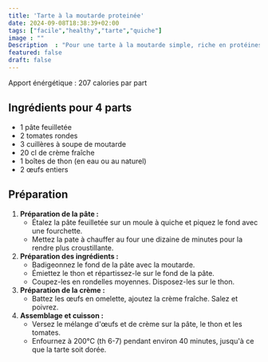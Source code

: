 ```yaml
---
title: 'Tarte à la moutarde proteinée'
date: 2024-09-08T18:38:39+02:00
tags: ["facile","healthy","tarte","quiche"]
image : ""
Description  : "Pour une tarte à la moutarde simple, riche en protéines et peu calorique tout en étant facile à préparer"
featured: false
draft: false
---
```


Apport énérgétique : 207 calories par part 

## Ingrédients pour 4 parts 

- 1 pâte feuilletée
- 2 tomates rondes
- 3 cuillères à soupe de moutarde
- 20 cl de crème fraîche
- 1 boîtes de thon (en eau ou au naturel)
- 2 œufs entiers

## Préparation

1. **Préparation de la pâte :**
   - Étalez la pâte feuilletée sur un moule à quiche et piquez le fond avec une fourchette.
   - Mettez la pate à chauffer au four une dizaine de minutes pour la rendre plus croustillante.
2. **Préparation des ingrédients :**
   - Badigeonnez le fond de la pâte avec la moutarde.
   - Émiettez le thon et répartissez-le sur le fond de la pâte.
   - Coupez-les en rondelles moyennes. Disposez-les sur le thon.
3. **Préparation de la crème :**
   - Battez les œufs en omelette, ajoutez la crème fraîche. Salez et poivrez.
4. **Assemblage et cuisson :**
   - Versez le mélange d'œufs et de crème sur la pâte, le thon et les tomates.
   - Enfournez à 200°C (th 6-7) pendant environ 40 minutes, jusqu'à ce que la tarte soit dorée.